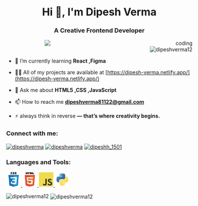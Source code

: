 <h1 align="center">Hi 👋, I'm Dipesh Verma</h1>
<h3 align="center">A Creative Frontend Developer</h3>

<p align="right"><img align="right" alt="coding" width="400 src="https://mir-s3-cdn-cf.behance.net/project_modules/max_1200/81bb4b165684019.640b6038d133e.gif"
<p align="left"> <img src="https://komarev.com/ghpvc/?username=dipeshverma12&label=Profile%20views&color=0e75b6&style=flat" alt="dipeshverma12" /> </p>

- 🌱 I’m currently learning **React ,Figma**

- 👨‍💻 All of my projects are available at [https://dipesh-verma.netlify.app/](https://dipesh-verma.netlify.app/)

- 💬 Ask me about **HTML5 ,CSS ,JavaScript**

- 📫 How to reach me **dipeshverma81122@gmail.com**

- ⚡ always think in reverse **— that’s where creativity begins.**

<h3 align="left">Connect with me:</h3>
<p align="left">
<a href="https://codepen.io/dipeshverma" target="blank"><img align="center" src="https://raw.githubusercontent.com/rahuldkjain/github-profile-readme-generator/master/src/images/icons/Social/codepen.svg" alt="dipeshverma" height="30" width="40" /></a>
<a href="https://linkedin.com/in/dipeshverma" target="blank"><img align="center" src="https://raw.githubusercontent.com/rahuldkjain/github-profile-readme-generator/master/src/images/icons/Social/linked-in-alt.svg" alt="dipeshverma" height="30" width="40" /></a>
<a href="https://instagram.com/dipeshh_1501" target="blank"><img align="center" src="https://raw.githubusercontent.com/rahuldkjain/github-profile-readme-generator/master/src/images/icons/Social/instagram.svg" alt="dipeshh_1501" height="30" width="40" /></a>
</p>

<h3 align="left">Languages and Tools:</h3>
<p align="left"> <a href="https://www.w3schools.com/css/" target="_blank" rel="noreferrer"> <img src="https://raw.githubusercontent.com/devicons/devicon/master/icons/css3/css3-original-wordmark.svg" alt="css3" width="40" height="40"/> </a> <a href="https://www.w3.org/html/" target="_blank" rel="noreferrer"> <img src="https://raw.githubusercontent.com/devicons/devicon/master/icons/html5/html5-original-wordmark.svg" alt="html5" width="40" height="40"/> </a> <a href="https://developer.mozilla.org/en-US/docs/Web/JavaScript" target="_blank" rel="noreferrer"> <img src="https://raw.githubusercontent.com/devicons/devicon/master/icons/javascript/javascript-original.svg" alt="javascript" width="40" height="40"/> </a> <a href="https://www.python.org" target="_blank" rel="noreferrer"> <img src="https://raw.githubusercontent.com/devicons/devicon/master/icons/python/python-original.svg" alt="python" width="40" height="40"/> </a> </p>

<p><img align="left" src="https://github-readme-stats.vercel.app/api/top-langs?username=dipeshverma12&show_icons=true&locale=en&layout=compact" alt="dipeshverma12" /></p>

<p>&nbsp;<img align="center" src="https://github-readme-stats.vercel.app/api?username=dipeshverma12&show_icons=true&locale=en" alt="dipeshverma12" /></p>
